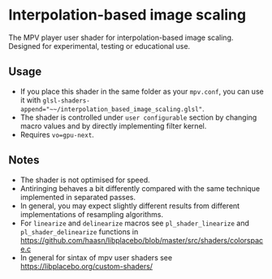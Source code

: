 # Interpolation-based image scaling
The MPV player user shader for interpolation-based image scaling. Designed for experimental, testing or educational use.

## Usage
- If you place this shader in the same folder as your `mpv.conf`, you can use it with `glsl-shaders-append="~~/interpolation_based_image_scaling.glsl"`.
- The shader is controlled under `user configurable` section by changing macro values and by directly implementing filter kernel.
- Requires `vo=gpu-next`.

## Notes
- The shader is not optimised for speed.
- Antiringing behaves a bit differently compared with the same technique implemented in separated passes.
- In general, you may expect slightly different results from different implementations of resampling algorithms.
- For `linearize` and `delinearize` macros see `pl_shader_linearize` and `pl_shader_delinearize` functions in https://github.com/haasn/libplacebo/blob/master/src/shaders/colorspace.c
- In general for sintax of mpv user shaders see https://libplacebo.org/custom-shaders/
